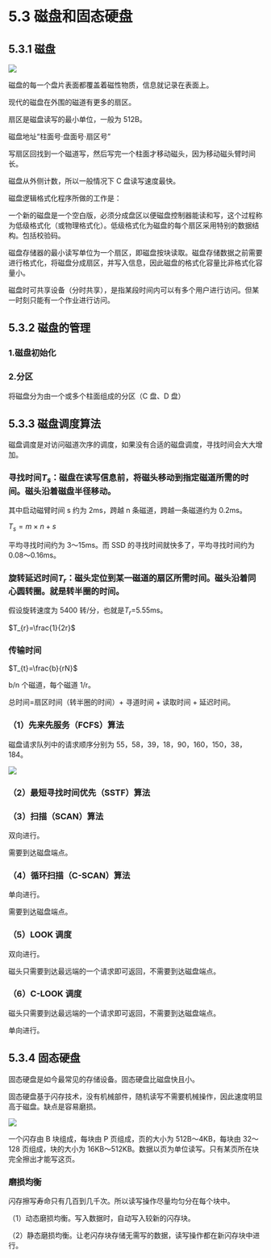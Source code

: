 # 5.3 磁盘和固态硬盘

## 5.3.1 磁盘

![](https://csnotes.oss-cn-beijing.aliyuncs.com/photos/image-20230301204106413.png)

磁盘的每一个盘片表面都覆盖着磁性物质，信息就记录在表面上。

现代的磁盘在外围的磁道有更多的扇区。

扇区是磁盘读写的最小单位，一般为 512B。

磁盘地址“柱面号·盘面号·扇区号”

写扇区回找到一个磁道写，然后写完一个柱面才移动磁头，因为移动磁头臂时间长。

磁盘从外侧计数，所以一般情况下 C 盘读写速度最快。

磁盘逻辑格式化程序所做的工作是：

一个新的磁盘是一个空白版，必须分成盘区以便磁盘控制器能读和写，这个过程称为低级格式化（或物理格式化）。低级格式化为磁盘的每个扇区采用特别的数据结构。包括校验码。

磁盘存储器的最小读写单位为一个扇区，即磁盘按块读取。磁盘存储数据之前需要进行格式化，将磁盘分成扇区，并写入信息，因此磁盘的格式化容量比非格式化容量小。

磁盘时可共享设备（分时共享），是指某段时间内可以有多个用户进行访问。但某一时刻只能有一个作业进行访问。

## 5.3.2 磁盘的管理

### 1.磁盘初始化

### 2.分区

将磁盘分为由一个或多个柱面组成的分区（C 盘、D 盘）

## 5.3.3 磁盘调度算法

磁盘调度是对访问磁道次序的调度，如果没有合适的磁盘调度，寻找时间会大大增加。

### 寻找时间$T_{s}$：磁盘在读写信息前，将磁头移动到指定磁道所需的时间。磁头沿着磁盘半径移动。

其中启动磁臂时间 s 约为 2ms，跨越 n 条磁道，跨越一条磁道约为 0.2ms。

$T_{s}=m\times n+s$

平均寻找时间约为 3～15ms。而 SSD 的寻找时间就快多了，平均寻找时间约为 0.08～0.16ms。

### 旋转延迟时间$T_{r}$：磁头定位到某一磁道的扇区所需时间。磁头沿着同心圆转圈。就是转半圈的时间。

假设旋转速度为 5400 转/分，也就是$T_{r}$=5.55ms。

$T_{r}=\frac{1}{2r}$

### 传输时间

$T_{t}=\frac{b}{rN}$

b/n 个磁道，每个磁道 1/r。

总时间=扇区时间（转半圈的时间）+ 寻道时间 + 读取时间 + 延迟时间。

### （1）先来先服务（FCFS）算法

磁盘请求队列中的请求顺序分别为 55，58，39，18，90，160，150，38，184。

![](https://csnotes.oss-cn-beijing.aliyuncs.com/photos/FCFS1.drawio.png)

### （2）最短寻找时间优先（SSTF）算法

### （3）扫描（SCAN）算法

双向进行。

需要到达磁盘端点。

### （4）循环扫描（C-SCAN）算法

单向进行。

需要到达磁盘端点。

### （5）LOOK 调度

双向进行。

磁头只需要到达最远端的一个请求即可返回，不需要到达磁盘端点。

### （6）C-LOOK 调度

磁头只需要到达最远端的一个请求即可返回，不需要到达磁盘端点。

单向进行。

## 5.3.4 固态硬盘

固态硬盘是如今最常见的存储设备。固态硬盘比磁盘快且小。

固态硬盘基于闪存技术，没有机械部件，随机读写不需要机械操作，因此速度明显高于磁盘。缺点是容易磨损。

![](https://csnotes.oss-cn-beijing.aliyuncs.com/photos/SSD.drawio.png)

一个闪存由 B 块组成，每块由 P 页组成，页的大小为 512B～4KB，每块由 32～128 页组成，块的大小为 16KB～512KB。数据以页为单位读写。只有某页所在块完全擦出才能写这页。

### 磨损均衡

闪存擦写寿命只有几百到几千次。所以读写操作尽量均匀分在每个块中。

（1）动态磨损均衡。写入数据时，自动写入较新的闪存块。

（2）静态磨损均衡。让老闪存块存储无需写的数据，读写操作都在新闪存块中进行。


